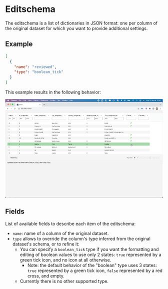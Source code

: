 # Editschema

The editschema is a list of dictionaries in JSON format: one per column of the original dataset for which you want to provide additional settings.

## Example

```json
[
  {
    "name": "reviewed",
    "type": "boolean_tick"
  }
]
```

This example results in the following behavior:

![](boolean_tick.gif)

## Fields

List of available fields to describe each item of the editschema:

* `name`: name of a column of the original dataset.
* `type` allows to override the column's type inferred from the original dataset's schema, or to refine it:
  * You can specify a `boolean_tick` type if you want the formatting and editing of boolean values to use only 2 states: `true` represented by a green tick icon, and no icon at all otherwise.
    * Note: the default behavior of the "boolean" type uses 3 states: `true` represented by a green tick icon, `false` represented by a red cross, and empty.
  * Currently there is no other supported type.

